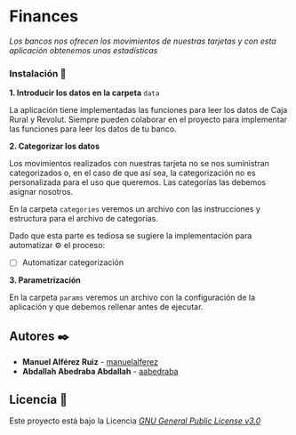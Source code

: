 # Finances
_Los bancos nos ofrecen los movimientos de nuestras tarjetas y con esta aplicación obtenemos unas estadísticas_

### Instalación 🔧

**1. Introducir los datos en la carpeta**
```data```

La aplicación tiene implementadas las funciones para leer los datos de Caja Rural y Revolut.
Siempre pueden colaborar en el proyecto para implementar las funciones para leer los datos de tu banco. 

**2. Categorizar los datos** 

Los movimientos realizados con nuestras tarjeta no se nos suministran categorizados o, en el caso de que así sea, la categorización no es personalizada para el uso que queremos. Las categorías las debemos asignar nosotros.

En la carpeta
```categories``` veremos un archivo con las instrucciones y estructura para el archivo de categorias. 

Dado que esta parte es tediosa se sugiere la implementación para automatizar ⚙️  el proceso:
- [ ] Automatizar categorización

**3. Parametrización** 

En la carpeta ```params``` veremos un archivo con la configuración de la aplicación y que debemos rellenar antes de ejecutar.

## Autores ✒️

* **Manuel Alférez Ruiz** - [manuelalferez](https://github.com/manuelalferez)
* **Abdallah Abedraba Abdallah** - [aabedraba](https://github.com/aabedraba)

## Licencia 📄

Este proyecto está bajo la Licencia _[GNU General Public License v3.0](LICENSE.md)_  
